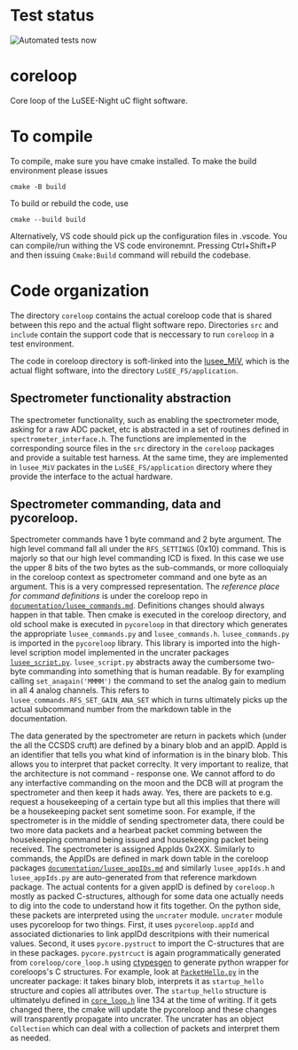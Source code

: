 # Test status

![Automated tests now](https://github.com/lusee-night/coreloop/actions/workflows/uncrater_tests.yml/badge.svg)

# coreloop
Core loop of the LuSEE-Night uC flight software.

# To compile

To compile, make sure you have cmake installed. To make the build environment
please issues

```
cmake -B build
```

To build or rebuild the code, use

```
cmake --build build
```

Alternatively, VS code should pick up the configuration files in .vscode. You can compile/run withing the VS code environemnt.
Pressing Ctrl+Shift+P and then issuing `Cmake:Build` command will rebuild the codebase.


# Code organization

The directory `coreloop` contains the actual coreloop code that is shared between this repo and the actual flight software repo. Directories `src` and `include` contain the support code that is neccessary to run `coreloop` in a test environment.

The code in coreloop directory is soft-linked into the [lusee_MiV](https://github.com/lusee-night/lusee_MiV), which is the actual flight software, into the directory `LuSEE_FS/application`.  

## Spectrometer functionality abstraction

The spectrometer functionality, such as enabling the spectrometer mode, asking for a raw ADC packet, etc is abstracted in a set of routines defined in `spectrometer_interface.h`. The functions are implemented in the corresponding source files in the `src` directory in the `coreloop` packages and provide a suitable test harness. At the same time, they are implemented in `lusee_MiV` packates in the `LuSEE_FS/application` directory where they provide the interface to the actual hardware.

## Spectrometer commanding, data and pycoreloop.

Spectrometer commands have 1 byte command and 2 byte argument. The high level command fall all under the `RFS_SETTINGS` (0x10) command. This is majorly so that our high level commanding ICD is fixed.
In this case we use the upper 8 bits of the two bytes as the sub-commands, or more colloquialy in the coreloop context as spectrometer command and one byte as an argument. This is a very compressed representation. The *reference place for command definitions* is under the coreloop repo in [`documentation/lusee_commands.md`](documentation/lusee_commands.md). Definitions changes should always happen in that table. Then cmake is executed in the coreloop directory, and old school make is executed in `pycoreloop` in that directory which generates the appropriate `lusee_commands.py` and `lusee_commands.h`. `lusee_commands.py` is imported in the `pycoreloop` library. This library is imported into the high-level scription model implemented in the uncrater packages [`lusee_script.py`](https://github.com/lusee-night/uncrater/blob/main/scripter/lusee_script.py). `lusee_script.py` abstracts away the cumbersome two-byte commanding into something that is human readable. By for exampling calling `set_anagain('MMMM')` the command to set the analog gain to medium in all 4 analog channels. This refers to `lusee_commands.RFS_SET_GAIN_ANA_SET` which in turns ultimately picks up the actual subcommand number from the markdown table in the documentation. 

The data generated by the spectrometer are return in packets which (under the all the CCSDS cruft) are defined by a binary blob and an appID. AppId is an identifier that tells you what kind of information is in the binary blob. This allows you to interpret that packet correclty. It very important to realize, that the architecture is not command - response one. We cannot afford to do any interfactive commanding on the moon and the DCB will at program the spectrometer and then keep it hads away.  Yes, there are packets to e.g. request a housekeeping of a certain type but all this implies that there will be a housekeeping packet sent sometime soon. For example, if the spectrometer is in the middle of sending spectrometer data, there could be two more data packets and a hearbeat packet comming between the housekeeping command being issued and housekeeping packet being received. The spectrometer is assigned AppIds 0x2XX. Similarly to commands, the AppIDs are defined in mark down table in the coreloop packages [`documentation/lusee_appIDs.md`](documentation/lusee_appIds.md) and similarly `lusee_appIds.h` and `lusee_appIds.py` are auto-generated from that reference markdown package. The actual contents for a given appID is defined by `coreloop.h` mostly as packed C-structures, although for some data one actually needs to dig into the code to understand how it fits together. On the python side, these packets are interpreted using the `uncrater` module. `uncrater` module uses pycoreloop for two things. First, it uses `pycoreloop.appId` and associated dictionaries to link appIDd descritpions with their numerical values. Second, it uses `pycore.pystruct` to import the C-structures that are in these packages. `pycore.pystrcuct` is again programmatically generated from `coreloop/core_loop.h` using [ctypesgen](https://github.com/ctypesgen/ctypesgen) to generate python wrapper for coreloops's C structures. For example, look at [`PacketHello.py`](https://github.com/lusee-night/uncrater/blob/main/uncrater/Packet_Hello.py) in the uncreater package: it takes binary blob, interprets it as `startup_hello` structure and copies all attributes over. The `startup_hello` structure is ultimatelyu defined in [`core_loop.h`](https://github.com/lusee-night/coreloop/blob/devel-2/coreloop/core_loop.h) line 134 at the time of writing. If it gets changed there, the cmake will update the pycoreloop and these changes will transparently propagate into uncrater. The uncrater has an object `Collection` which can deal with a collection of packets and interpret them as needed.







